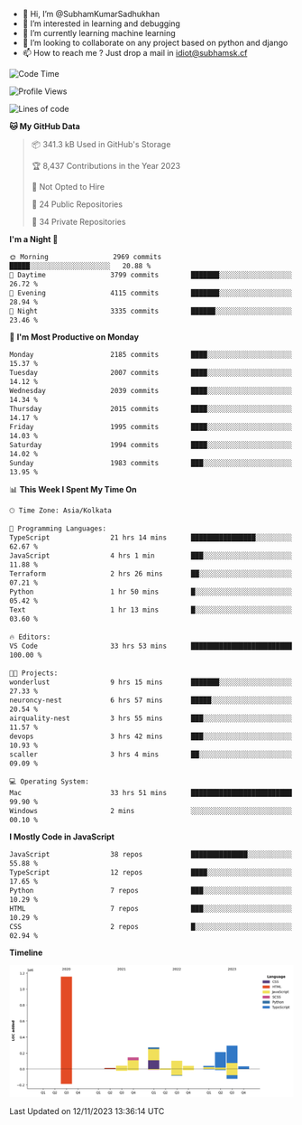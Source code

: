 - 👋 Hi, I’m @SubhamKumarSadhukhan
- 👀 I’m interested in learning and debugging
- 🌱 I’m currently learning machine learning
- 💞️ I’m looking to collaborate on any project based on python and django
- 📫 How to reach me ?
      Just drop a mail in idiot@subhamsk.cf

<!---
SubhamKumarSadhukhan/SubhamKumarSadhukhan is a ✨ special ✨ repository because its `README.md` (this file) appears on your GitHub profile.
You can click the Preview link to take a look at your changes.
--->


<!--START_SECTION:waka-->
![Code Time](http://img.shields.io/badge/Code%20Time-1%2C659%20hrs%2034%20mins-blue)

![Profile Views](http://img.shields.io/badge/Profile%20Views-0-blue)

![Lines of code](https://img.shields.io/badge/From%20Hello%20World%20I%27ve%20Written-2.3%20million%20lines%20of%20code-blue)

**🐱 My GitHub Data** 

> 📦 341.3 kB Used in GitHub's Storage 
 > 
> 🏆 8,437 Contributions in the Year 2023
 > 
> 🚫 Not Opted to Hire
 > 
> 📜 24 Public Repositories 
 > 
> 🔑 34 Private Repositories 
 > 
**I'm a Night 🦉** 

```text
🌞 Morning                2969 commits        █████░░░░░░░░░░░░░░░░░░░░   20.88 % 
🌆 Daytime                3799 commits        ███████░░░░░░░░░░░░░░░░░░   26.72 % 
🌃 Evening                4115 commits        ███████░░░░░░░░░░░░░░░░░░   28.94 % 
🌙 Night                  3335 commits        ██████░░░░░░░░░░░░░░░░░░░   23.46 % 
```
📅 **I'm Most Productive on Monday** 

```text
Monday                   2185 commits        ████░░░░░░░░░░░░░░░░░░░░░   15.37 % 
Tuesday                  2007 commits        ████░░░░░░░░░░░░░░░░░░░░░   14.12 % 
Wednesday                2039 commits        ████░░░░░░░░░░░░░░░░░░░░░   14.34 % 
Thursday                 2015 commits        ████░░░░░░░░░░░░░░░░░░░░░   14.17 % 
Friday                   1995 commits        ████░░░░░░░░░░░░░░░░░░░░░   14.03 % 
Saturday                 1994 commits        ████░░░░░░░░░░░░░░░░░░░░░   14.02 % 
Sunday                   1983 commits        ███░░░░░░░░░░░░░░░░░░░░░░   13.95 % 
```


📊 **This Week I Spent My Time On** 

```text
🕑︎ Time Zone: Asia/Kolkata

💬 Programming Languages: 
TypeScript               21 hrs 14 mins      ████████████████░░░░░░░░░   62.67 % 
JavaScript               4 hrs 1 min         ███░░░░░░░░░░░░░░░░░░░░░░   11.88 % 
Terraform                2 hrs 26 mins       ██░░░░░░░░░░░░░░░░░░░░░░░   07.21 % 
Python                   1 hr 50 mins        █░░░░░░░░░░░░░░░░░░░░░░░░   05.42 % 
Text                     1 hr 13 mins        █░░░░░░░░░░░░░░░░░░░░░░░░   03.60 % 

🔥 Editors: 
VS Code                  33 hrs 53 mins      █████████████████████████   100.00 % 

🐱‍💻 Projects: 
wonderlust               9 hrs 15 mins       ███████░░░░░░░░░░░░░░░░░░   27.33 % 
neuroncy-nest            6 hrs 57 mins       █████░░░░░░░░░░░░░░░░░░░░   20.54 % 
airquality-nest          3 hrs 55 mins       ███░░░░░░░░░░░░░░░░░░░░░░   11.57 % 
devops                   3 hrs 42 mins       ███░░░░░░░░░░░░░░░░░░░░░░   10.93 % 
scaller                  3 hrs 4 mins        ██░░░░░░░░░░░░░░░░░░░░░░░   09.09 % 

💻 Operating System: 
Mac                      33 hrs 51 mins      █████████████████████████   99.90 % 
Windows                  2 mins              ░░░░░░░░░░░░░░░░░░░░░░░░░   00.10 % 
```

**I Mostly Code in JavaScript** 

```text
JavaScript               38 repos            ██████████████░░░░░░░░░░░   55.88 % 
TypeScript               12 repos            ████░░░░░░░░░░░░░░░░░░░░░   17.65 % 
Python                   7 repos             ███░░░░░░░░░░░░░░░░░░░░░░   10.29 % 
HTML                     7 repos             ███░░░░░░░░░░░░░░░░░░░░░░   10.29 % 
CSS                      2 repos             █░░░░░░░░░░░░░░░░░░░░░░░░   02.94 % 
```



**Timeline**

![Lines of Code chart](https://raw.githubusercontent.com/SubhamKumarSadhukhan/SubhamKumarSadhukhan/main/assets/bar_graph.png)


 Last Updated on 12/11/2023 13:36:14 UTC
<!--END_SECTION:waka-->

